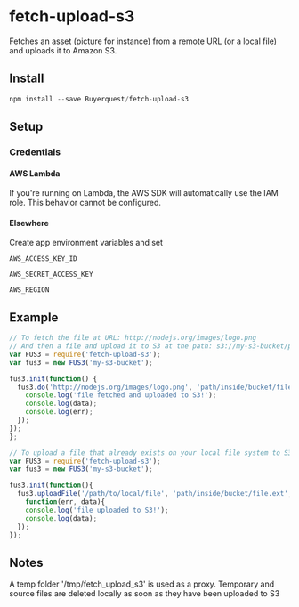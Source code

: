 fetch-upload-s3
===============

Fetches an asset (picture for instance) from a remote URL (or a local file) and uploads it to Amazon S3.

## Install

```javascript
npm install --save Buyerquest/fetch-upload-s3
```

## Setup

### Credentials

#### AWS Lambda

If you're running on Lambda, the AWS SDK will automatically use the IAM role. This behavior cannot be configured.

#### Elsewhere

Create app environment variables and set

`AWS_ACCESS_KEY_ID`

`AWS_SECRET_ACCESS_KEY`

`AWS_REGION`

## Example

```javascript
// To fetch the file at URL: http://nodejs.org/images/logo.png
// And then a file and upload it to S3 at the path: s3://my-s3-bucket/path/inside/bucket/file.ext
var FUS3 = require('fetch-upload-s3');
var fus3 = new FUS3('my-s3-bucket');

fus3.init(function() {
  fus3.do('http://nodejs.org/images/logo.png', 'path/inside/bucket/file.ext', function(err, data) {
    console.log('file fetched and uploaded to S3!');
    console.log(data);
    console.log(err);
  });
});
};
```

```javascript
// To upload a file that already exists on your local file system to S3 at the path: s3://my-s3-bucket/path/inside/bucket/file.ext
var FUS3 = require('fetch-upload-s3');
var fus3 = new FUS3('my-s3-bucket');

fus3.init(function(){
  fus3.uploadFile('/path/to/local/file', 'path/inside/bucket/file.ext',
    function(err, data){
    console.log('file uploaded to S3!');
    console.log(data);
  });
});
```

## Notes

A temp folder '/tmp/fetch_upload_s3' is used as a proxy.
Temporary and source files are deleted locally as soon as they have been uploaded to S3
